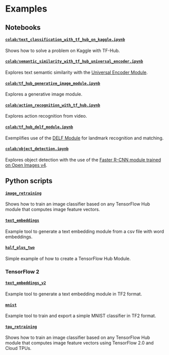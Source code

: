 # Examples

## Notebooks

#### [`colab/text_classification_with_tf_hub_on_kaggle.ipynb`](colab/text_classification_with_tf_hub_on_kaggle.ipynb)

Shows how to solve a problem on Kaggle with TF-Hub.


#### [`colab/semantic_similarity_with_tf_hub_universal_encoder.ipynb`](colab/semantic_similarity_with_tf_hub_universal_encoder.ipynb)

Explores text semantic similarity with the [Universal Encoder Module](https://tfhub.dev/google/universal-sentence-encoder/2).


#### [`colab/tf_hub_generative_image_module.ipynb`](colab/tf_hub_generative_image_module.ipynb)

Explores a generative image module.


#### [`colab/action_recognition_with_tf_hub.ipynb`](colab/action_recognition_with_tf_hub.ipynb)

Explores action recognition from video.


#### [`colab/tf_hub_delf_module.ipynb`](colab/tf_hub_delf_module.ipynb)

Exemplifies use of the [DELF Module](https://tfhub.dev/google/delf/1) for landmark recognition and matching.


#### [`colab/object_detection.ipynb`](colab/object_detection.ipynb)

Explores object detection with the use of the
[Faster R-CNN module trained on Open Images v4](https://tfhub.dev/google/faster_rcnn/openimages_v4/inception_resnet_v2/1).


## Python scripts

#### [`image_retraining`](image_retraining)

Shows how to train an image classifier based on any TensorFlow Hub module that
computes image feature vectors.

#### [`text_embeddings`](text_embeddings)

Example tool to generate a text embedding module from a csv file with word
embeddings.

#### [`half_plus_two`](half_plus_two)

Simple example of how to create a TensorFlow Hub Module.

### TensorFlow 2

#### [`text_embeddings_v2`](text_embeddings)

Example tool to generate a text embedding module in TF2 format.

#### [`mnist`](mnist_export_v2)
Example tool to train and export a simple MNIST classifier in TF2 format.

#### [`tpu_retraining`](image_retraining_tpu_v2)
Shows how to train an image classifier based on any TensorFlow Hub module that
computes image feature vectors using TensorFlow 2.0 and Cloud TPUs.
